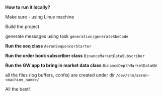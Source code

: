 **How to run it locally?**

Make sure - using Linux machine

Build the project

generate messages using task `generation/generateSbeCode`

**Run the seq class** 
`AeronSequencerStarter`

**Run the order book subscriber class**
`BinanceMarketDataSubscriber`

**Run the GW app to bring in market data class**
`BinanceDepthMarketDataGW`


all the files (log buffers, confis) are created under dir `/dev/shm/aeron-<machine_name>/`


All the best!